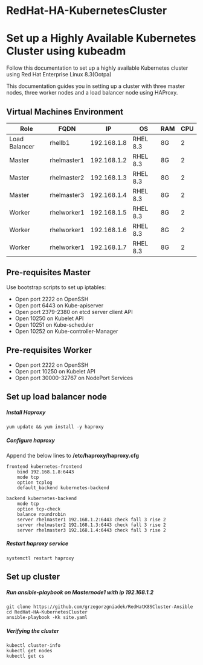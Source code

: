 # RedHat-HA-KubernetesCluster

# Set up a Highly Available Kubernetes Cluster using kubeadm
Follow this documentation to set up a highly available Kubernetes cluster using Red Hat Enterprise Linux 8.3(Ootpa)

This documentation guides you in setting up a cluster with three master nodes, three worker nodes and a load balancer node using HAProxy.

## Virtual Machines Environment
|Role|FQDN|IP|OS|RAM|CPU|
|----|----|----|----|----|----|
|Load Balancer|rhellb1|192.168.1.8|RHEL 8.3|8G|2|
|Master|rhelmaster1|192.168.1.2|RHEL 8.3|8G|2|
|Master|rhelmaster2|192.168.1.3|RHEL 8.3|8G|2|
|Master|rhelmaster3|192.168.1.4|RHEL 8.3|8G|2|
|Worker|rhelworker1|192.168.1.5|RHEL 8.3|8G|2|
|Worker|rhelworker1|192.168.1.6|RHEL 8.3|8G|2|
|Worker|rhelworker1|192.168.1.7|RHEL 8.3|8G|2|

## Pre-requisites Master
Use bootstrap scripts to set up iptables:
- Open port 2222 on OpenSSH
- Open port 6443 on Kube-apiserver
- Open port 2379-2380 on etcd server client API
- Open 10250 on Kubelet API
- Open 10251 on Kube-scheduler
- Open 10252 on Kube-controller-Manager

## Pre-requisites Worker
- Open port 2222 on OpenSSH
- Open port 10250 on Kubelet API
- Open port 30000-32767 on NodePort Services


## Set up load balancer node
##### Install Haproxy
```
yum update && yum install -y haproxy
```
##### Configure haproxy
Append the below lines to **/etc/haproxy/haproxy.cfg**
```
frontend kubernetes-frontend
    bind 192.168.1.8:6443
    mode tcp
    option tcplog
    default_backend kubernetes-backend

backend kubernetes-backend
    mode tcp
    option tcp-check
    balance roundrobin
    server rhelmaster1 192.168.1.2:6443 check fall 3 rise 2
    server rhelmaster2 192.168.1.3:6443 check fall 3 rise 2
    server rhelmaster3 192.168.1.4:6443 check fall 3 rise 2
```
##### Restart haproxy service
```
systemctl restart haproxy
```

## Set up cluster
##### Run ansible-playbook on Masternode1 with ip 192.168.1.2
```
git clone https://github.com/grzegorzgniadek/RedHatK8SCluster-Ansible
cd RedHat-HA-KubernetesCluster
ansible-playbook -Kk site.yaml
```

##### Verifying the cluster
```
kubectl cluster-info
kubectl get nodes
kubectl get cs
```
